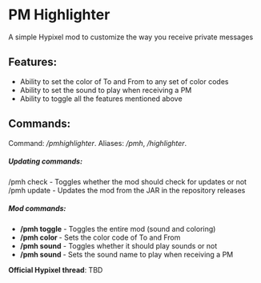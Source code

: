 # PM Highlighter
A simple Hypixel mod to customize the way you receive private messages

## Features:
* Ability to set the color of To and From to any set of color codes
* Ability to set the sound to play when receiving a PM
* Ability to toggle all the features mentioned above

## Commands:
Command: */pmhighlighter*. Aliases: */pmh*, */highlighter*.

##### Updating commands:
/pmh check - Toggles whether the mod should check for updates or not
/pmh update - Updates the mod from the JAR in the repository releases
##### Mod commands:
* **/pmh toggle** - Toggles the entire mod (sound and coloring)
* **/pmh color <color code set>** - Sets the color code of To and From
* **/pmh sound** - Toggles whether it should play sounds or not
* **/pmh sound <sound name>** - Sets the sound name to play when receiving a PM

**Official Hypixel thread**: TBD
